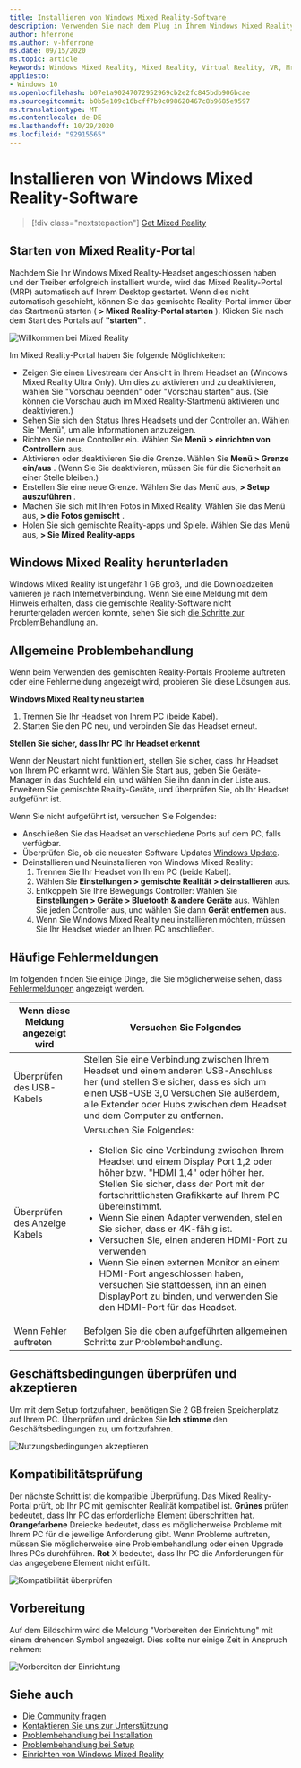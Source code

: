 ```yaml
---
title: Installieren von Windows Mixed Reality-Software
description: Verwenden Sie nach dem Plug in Ihrem Windows Mixed Reality-Headset die Mixed Reality-Portal-APP, um loszulegen und Windows Mixed Reality-Features herunterzuladen.
author: hferrone
ms.author: v-hferrone
ms.date: 09/15/2020
ms.topic: article
keywords: Windows Mixed Reality, Mixed Reality, Virtual Reality, VR, Mr, Einstieg, Setup, Mixed Reality-Portal
appliesto:
- Windows 10
ms.openlocfilehash: b07e1a90247072952969cb2e2fc845bdb906bcae
ms.sourcegitcommit: b0b5e109c16bcff7b9c098620467c8b9685e9597
ms.translationtype: MT
ms.contentlocale: de-DE
ms.lasthandoff: 10/29/2020
ms.locfileid: "92915565"
---
```

# <a name="install-windows-mixed-reality-software"></a>Installieren von Windows Mixed Reality-Software

> [!div class="nextstepaction"]
> [Get Mixed Reality](https://www.microsoft.com/p/mixed-reality-portal/9ng1h8b3zc7m?activetab=pivot:overviewtab)

## <a name="launch-mixed-reality-portal"></a>Starten von Mixed Reality-Portal

Nachdem Sie Ihr Windows Mixed Reality-Headset angeschlossen haben und der Treiber erfolgreich installiert wurde, wird das Mixed Reality-Portal (MRP) automatisch auf Ihrem Desktop gestartet. Wenn dies nicht automatisch geschieht, können Sie das gemischte Reality-Portal immer über das Startmenü starten ( **> Mixed Reality-Portal starten** ). Klicken Sie nach dem Start des Portals auf **"starten"** .

![Willkommen bei Mixed Reality](images/1050px-mixedrealityportal.png)

Im Mixed Reality-Portal haben Sie folgende Möglichkeiten:

* Zeigen Sie einen Livestream der Ansicht in Ihrem Headset an (Windows Mixed Reality Ultra Only). Um dies zu aktivieren und zu deaktivieren, wählen Sie "Vorschau beenden" oder "Vorschau starten" aus. (Sie können die Vorschau auch im Mixed Reality-Startmenü aktivieren und deaktivieren.)
* Sehen Sie sich den Status Ihres Headsets und der Controller an. Wählen Sie "Menü", um alle Informationen anzuzeigen.
* Richten Sie neue Controller ein. Wählen Sie **Menü > einrichten von Controllern** aus.
* Aktivieren oder deaktivieren Sie die Grenze. Wählen Sie **Menü > Grenze ein/aus** . (Wenn Sie Sie deaktivieren, müssen Sie für die Sicherheit an einer Stelle bleiben.)
* Erstellen Sie eine neue Grenze. Wählen Sie das Menü aus, **> Setup auszuführen** .
* Machen Sie sich mit Ihren Fotos in Mixed Reality. Wählen Sie das Menü aus, **> die Fotos gemischt** .
* Holen Sie sich gemischte Reality-apps und Spiele. Wählen Sie das Menü aus, **> Sie Mixed Reality-apps**

## <a name="download-windows-mixed-reality"></a>Windows Mixed Reality herunterladen

Windows Mixed Reality ist ungefähr 1 GB groß, und die Downloadzeiten variieren je nach Internetverbindung. Wenn Sie eine Meldung mit dem Hinweis erhalten, dass die gemischte Reality-Software nicht heruntergeladen werden konnte, sehen Sie sich [die Schritte zur Problem](installation_errors.md#we-couldnt-download-the-mixed-reality-software-or-hang-tight-while-we-do-some-downloading)Behandlung an.

## <a name="general-troubleshooting"></a>Allgemeine Problembehandlung

Wenn beim Verwenden des gemischten Reality-Portals Probleme auftreten oder eine Fehlermeldung angezeigt wird, probieren Sie diese Lösungen aus.

**Windows Mixed Reality neu starten**

1. Trennen Sie Ihr Headset von Ihrem PC (beide Kabel).
2. Starten Sie den PC neu, und verbinden Sie das Headset erneut.

**Stellen Sie sicher, dass Ihr PC Ihr Headset erkennt**

Wenn der Neustart nicht funktioniert, stellen Sie sicher, dass Ihr Headset von Ihrem PC erkannt wird. Wählen Sie Start aus, geben Sie Geräte-Manager in das Suchfeld ein, und wählen Sie ihn dann in der Liste aus. Erweitern Sie gemischte Reality-Geräte, und überprüfen Sie, ob Ihr Headset aufgeführt ist. 

Wenn Sie nicht aufgeführt ist, versuchen Sie Folgendes:
* Anschließen Sie das Headset an verschiedene Ports auf dem PC, falls verfügbar.
* Überprüfen Sie, ob die neuesten Software Updates [Windows Update](https://support.microsoft.com/help/12373).
* Deinstallieren und Neuinstallieren von Windows Mixed Reality:
    1. Trennen Sie Ihr Headset von Ihrem PC (beide Kabel).
    2. Wählen Sie **Einstellungen > gemischte Realität > deinstallieren** aus.
    3. Entkoppeln Sie Ihre Bewegungs Controller: Wählen Sie **Einstellungen > Geräte > Bluetooth & andere Geräte** aus. Wählen Sie jeden Controller aus, und wählen Sie dann **Gerät entfernen** aus.
    4. Wenn Sie Windows Mixed Reality neu installieren möchten, müssen Sie Ihr Headset wieder an Ihren PC anschließen.

## <a name="common-error-messages"></a>Häufige Fehlermeldungen

Im folgenden finden Sie einige Dinge, die Sie möglicherweise sehen, dass [Fehlermeldungen](error-codes.md) angezeigt werden.

| Wenn diese Meldung angezeigt wird | Versuchen Sie Folgendes |
| --- | --- |
| Überprüfen des USB-Kabels | Stellen Sie eine Verbindung zwischen Ihrem Headset und einem anderen USB-Anschluss her (und stellen Sie sicher, dass es sich um einen USB-USB 3,0 Versuchen Sie außerdem, alle Extender oder Hubs zwischen dem Headset und dem Computer zu entfernen. |
| Überprüfen des Anzeige Kabels | Versuchen Sie Folgendes: <ul><li>Stellen Sie eine Verbindung zwischen Ihrem Headset und einem Display Port 1,2 oder höher bzw. "HDMI 1,4" oder höher her. Stellen Sie sicher, dass der Port mit der fortschrittlichsten Grafikkarte auf Ihrem PC übereinstimmt.</li><li>Wenn Sie einen Adapter verwenden, stellen Sie sicher, dass er 4K-fähig ist.</li><li>Versuchen Sie, einen anderen HDMI-Port zu verwenden</li><li>Wenn Sie einen externen Monitor an einem HDMI-Port angeschlossen haben, versuchen Sie stattdessen, ihn an einen DisplayPort zu binden, und verwenden Sie den HDMI-Port für das Headset.</li></ul> |
| Wenn Fehler auftreten | Befolgen Sie die oben aufgeführten allgemeinen Schritte zur Problembehandlung. |

## <a name="review-and-accept-terms-and-conditions"></a>Geschäftsbedingungen überprüfen und akzeptieren

Um mit dem Setup fortzufahren, benötigen Sie 2 GB freien Speicherplatz auf Ihrem PC. Überprüfen und drücken Sie **Ich stimme** den Geschäftsbedingungen zu, um fortzufahren.

![Nutzungsbedingungen akzeptieren](images/1050px-mixedrealityportalpage2.png)

## <a name="compatibility-check"></a>Kompatibilitätsprüfung

Der nächste Schritt ist die kompatible Überprüfung. Das Mixed Reality-Portal prüft, ob Ihr PC mit gemischter Realität kompatibel ist. **Grünes** prüfen bedeutet, dass Ihr PC das erforderliche Element überschritten hat. **Orangefarbene** Dreiecke bedeutet, dass es möglicherweise Probleme mit Ihrem PC für die jeweilige Anforderung gibt. Wenn Probleme auftreten, müssen Sie möglicherweise eine Problembehandlung oder einen Upgrade Ihres PCs durchführen. **Rot** X bedeutet, dass Ihr PC die Anforderungen für das angegebene Element nicht erfüllt.

![Kompatibilität überprüfen](images/1050px-compatcheck.png)

## <a name="getting-ready"></a>Vorbereitung

Auf dem Bildschirm wird die Meldung "Vorbereiten der Einrichtung" mit einem drehenden Symbol angezeigt. Dies sollte nur einige Zeit in Anspruch nehmen:

![Vorbereiten der Einrichtung](images/1050px-gettingsetup.png)

## <a name="see-also"></a>Siehe auch
* [Die Community fragen](https://answers.microsoft.com)
* [Kontaktieren Sie uns zur Unterstützung](https://support.microsoft.com/contactus/)
* [Problembehandlung bei Installation](installation_errors.md)
* [Problembehandlung bei Setup](set-up-questions.md)
* [Einrichten von Windows Mixed Reality](set-up-windows-mixed-reality.md)
